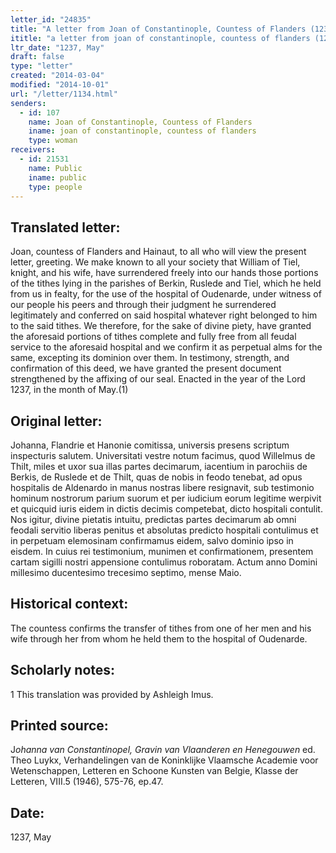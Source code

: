 ```yaml
---
letter_id: "24835"
title: "A letter from Joan of Constantinople, Countess of Flanders (1237, May)"
ititle: "a letter from joan of constantinople, countess of flanders (1237, may)"
ltr_date: "1237, May"
draft: false
type: "letter"
created: "2014-03-04"
modified: "2014-10-01"
url: "/letter/1134.html"
senders:
  - id: 107
    name: Joan of Constantinople, Countess of Flanders
    iname: joan of constantinople, countess of flanders
    type: woman
receivers:
  - id: 21531
    name: Public
    iname: public
    type: people
---
```

<h2> Translated letter:</h2>Joan, countess of Flanders and Hainaut, to all who will view the present letter, greeting.
	We make known to all your society that William of Tiel, knight, and his wife, have surrendered freely into our hands those portions of the tithes lying in the parishes of Berkin, Ruslede and Tiel, which he held from us in fealty, for the use of the hospital of Oudenarde, under witness of our people his peers and through their judgment he surrendered legitimately and conferred on said hospital whatever right belonged to him to the said tithes.
	We therefore, for the sake of divine piety, have granted the aforesaid portions of tithes complete and fully free from all feudal service to the aforesaid hospital and we confirm it as perpetual alms for the same, excepting its dominion over them.
	In testimony, strength, and confirmation of this deed, we have granted the present document strengthened by the affixing of our seal.
Enacted in the year of the Lord 1237, in the month of May.(1)
<h2 class="mt-4"> Original letter:</h2>Johanna, Flandrie et Hanonie comitissa, universis presens scriptum inspecturis salutem.
Universitati vestre notum facimus, quod Willelmus de Thilt, miles et uxor sua illas partes decimarum, iacentium in parochiis de Berkis, de Ruslede et de Thilt, quas de nobis in feodo tenebat, ad opus hospitalis de Aldenardo in manus nostras libere resignavit, sub testimonio hominum nostrorum parium suorum et per iudicium eorum legitime werpivit et quicquid iuris eidem in dictis decimis competebat, dicto hospitali contulit.
Nos igitur, divine pietatis intuitu, predictas partes decimarum ab omni feodali servitio liberas penitus et absolutas predicto hospitali contulimus et in perpetuam elemosinam confirmamus eidem, salvo dominio ipso in eisdem.
In cuius rei testimonium, munimen et confirmationem, presentem cartam sigilli nostri appensione contulimus roboratam.
Actum anno Domini millesimo ducentesimo trecesimo septimo, mense Maio.
<h2 class="mt-4"> Historical context:</h2>The countess confirms the transfer of tithes from one of her men and his wife through her from whom he held them to the hospital of Oudenarde.
<h2 class="mt-4"> Scholarly notes:</h2>1 This translation was provided by Ashleigh Imus.
<h2 class="mt-4"> Printed source:</h2><p>J<em>ohanna van Constantinopel, Gravin van Vlaanderen en Henegouwen</em> ed. Theo Luykx, Verhandelingen van de Koninklijke Vlaamsche Academie voor Wetenschappen, Letteren en Schoone Kunsten van Belgie, Klasse der Letteren, VIII.5 (1946), 575-76, ep.47.</p><h2 class="mt-4"> Date:</h2>1237, May